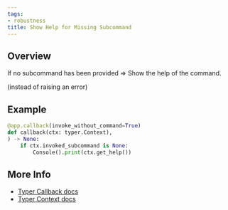 ```yaml
---
tags: 
- robustness
title: Show Help for Missing Subcommand
---
```


## Overview

If no subcommand has been provided => Show the help of the command.

(instead of raising an error)

## Example

```python
@app.callback(invoke_without_command=True)
def callback(ctx: typer.Context),
) -> None:
    if ctx.invoked_subcommand is None:
        Console().print(ctx.get_help())
```

## More Info

* [Typer Callback docs](https://typer.tiangolo.com/tutorial/commands/callback/)
* [Typer Context docs](https://typer.tiangolo.com/tutorial/commands/context/)